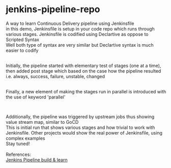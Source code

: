 # jenkins-pipeline-repo
A way to learn Continuous Delivery pipeline using Jenkinsfile<br>
in this demo, Jenkinsfile is setup in your code repo which runs through various stages. 
Jenkinsfile is codified using Declartive as oppose to Scripted Syntax<br> Well both type of syntax are very similar but Declartive syntax is much easier to codify<br>
<br>

Initially, the pipeline started with elementary test of stages (one at a time), then added post stage which based on the case how the pipeline resulted i.e. always, success, failure, unstable, changed 
<br><br>

Finally, a new element of making the stages run in parallel is introduced with the use of keyword 'parallel'

<br>

Additionally, the pipeline was triggered by upstream jobs thus showing value stream map, similar to GoCD
<br>
This is initial run that shows various stages and how trivial to work with Jenkinsfile. Other projects would show the real power of Jenkinsfile, using complex examples<br>
Stay tuned! <br>
<br>
References:<br>
<a href="https://www.youtube.com/watch?v=-GsvomI4CCQ">Jenkins Pipeline build & learn</a>
